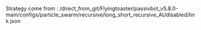 Strategy come from : /direct_from_git/Flyingtoaster/passivbot_v5.8.0-main/configs/particle_swarm/recursive/long_short_recursive_AUdisabled/link.json
